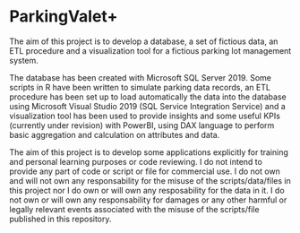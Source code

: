 # ParkingValet+
The aim of this project is to develop a database, a set of fictious data, an ETL procedure and a visualization tool for a fictious parking lot management system.

The database has been created with Microsoft SQL Server 2019. Some scripts in R have been written to simulate parking data records, an ETL procedure has been set up to load automatically the data into the database using Microsoft Visual Studio 2019 (SQL Service Integration Service) and a visualization tool has been used to provide insights and some useful KPIs (currently under revision) with PowerBI, using DAX language to perform basic aggregation and calculation on attributes and data.
  
The aim of this project is to develop some applications explicitly for training and personal learning purposes or code reviewing. I do not intend to provide any part of code or script or file for commercial use. I do not own and will not own any responsability for the misuse of the scripts/data/files in this project nor I do own or will own any resposability for the data in it. I do not own or will own any responsability for damages or any other harmful or legally relevant events associated with the misuse of the scripts/file published in this repository.
